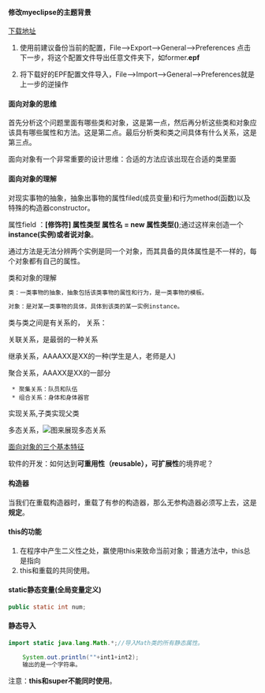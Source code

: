 #### 修改myeclipse的主题背景

[下载地址](http://eclipsecolorthemes.org/?view=theme&id=93)

1. 使用前建议备份当前的配置，File-->Export-->General-->Preferences
  点击下一步，将这个配置文件导出任意文件夹下，如former.**epf**

2. 将下载好的EPF配置文件导入，File-->Import-->General-->Preferences就是上一步的逆操作

#### 面向对象的思维
首先分析这个问题里面有哪些类和对象，这是第一点，然后再分析这些类和对象应该具有哪些属性和方法。这是第二点。最后分析类和类之间具体有什么关系，这是第三点。

面向对象有一个非常重要的设计思维：合适的方法应该出现在合适的类里面

#### 面向对象的理解
对现实事物的抽象，抽象出事物的属性filed(成员变量)和行为method(函数)以及特殊的构造器constructor。

属性field ：**[修饰符] 属性类型 属性名 = new 属性类型()**;通过这样来创造一个**instance(实例)或者说对象**。

通过方法是无法分辨两个实例是同一个对象，而其具备的具体属性是不一样的，每个对象都有自己的属性。

类和对象的理解
```Java
类：一类事物的抽象，抽象包括该类事物的属性和行为，是一类事物的模板。

对象：是对某一类事物的具体，具体到该类的某一实例instance。
```


类与类之间是有关系的，
关系：

关联关系，是最弱的一种关系

继承关系，AAAAXX是XX的一种(学生是人，老师是人)

聚合关系，AAAXX是XX的一部分

     * 聚集关系：队员和队伍
     * 组合关系：身体和身体器官

实现关系,子类实现父类

多态关系，![图来展现多态关系](https://pic1.zhimg.com/80/v2-3efe573f18aafbad6d92aeb0f44eedfc_hd.jpg)

[面向对象的三个基本特征](https://mp.weixin.qq.com/s?src=11&timestamp=1564125093&ver=1751&signature=Z9OmBtKCdCzleqh3A1XVkvkNGW5neMY68Caj7RisgPqNbfNlZOvTRM4Ih9bqdnfkGoXhBvluppUaGBzxuGUTOuOvDaTNDfLfG07knDQn8uyiKUGt0-tjthV*tCTYhNvI&new=1)



软件的开发：如何达到**可重用性（reusable），可扩展性**的境界呢？

#### 构造器
当我们在重载构造器时，重载了有参的构造器，那么无参构造器必须写上去，这是**规定**。

#### this的功能
1. 在程序中产生二义性之处，赢使用this来致命当前对象；普通方法中，this总是指向
2. this和重载的共同使用。

#### static静态变量(全局变量定义)
```java
public static int num;
```
#### 静态导入
```java
import static java.lang.Math.*;//导入Math类的所有静态属性。
```
```java
    System.out.println(""+int1+int2);
    输出的是一个字符串。
```
注意：**this和super不能同时使用**。